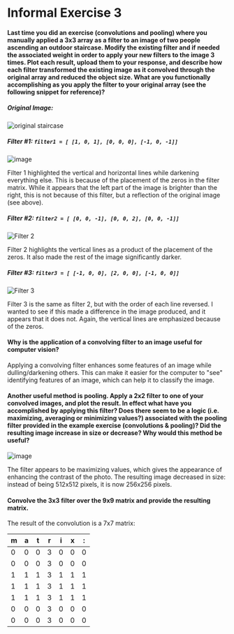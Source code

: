 # Informal Exercise 3

#### Last time you did an exercise (convolutions and pooling) where you manually applied a 3x3 array as a filter to an image of two people ascending an outdoor staircase. Modify the existing filter and if needed the associated weight in order to apply your new filters to the image 3 times. Plot each result, upload them to your response, and describe how each filter transformed the existing image as it convolved through the original array and reduced the object size. What are you functionally accomplishing as you apply the filter to your original array (see the following snippet for reference)? 

##### Original Image:
![original staircase](https://user-images.githubusercontent.com/78189165/108776436-65b25c80-7530-11eb-9775-f5416816d885.png)

##### Filter #1: `filter1 = [ [1, 0, 1], [0, 0, 0], [-1, 0, -1]]`

![image](https://user-images.githubusercontent.com/78189165/108777564-fb9ab700-7531-11eb-95c2-0084eacf6a0c.png)

Filter 1 highlighted the vertical and horizontal lines while darkening everything else. This is because of the placement of the zeros in the filter matrix. While it appears that the left part of the image is brighter than the right, this is not because of this filter, but a reflection of the original image (see above). 

##### Filter #2: `filter2 = [ [0, 0, -1], [0, 0, 2], [0, 0, -1]]`

![Filter 2](https://user-images.githubusercontent.com/78189165/108777392-be362980-7531-11eb-860d-6cc4e0aa6abe.png)

Filter 2 highlights the vertical lines as a product of the placement of the zeros. It also made the rest of the image significantly darker. 

##### Filter #3: `filter3 = [ [-1, 0, 0], [2, 0, 0], [-1, 0, 0]]`

![Filter 3](https://user-images.githubusercontent.com/78189165/108777454-d148f980-7531-11eb-9182-872c3b8737f0.png)

Filter 3 is the same as filter 2, but with the order of each line reversed. I wanted to see if this made a difference in the image produced, and it appears that it does not. Again, the vertical lines are emphasized because of the zeros. 

#### Why is the application of a convolving filter to an image useful for computer vision? 

Applying a convolving filter enhances some features of an image while dulling/darkening others. This can make it easier for the computer to "see" identifying features of an image, which can help it to classify the image. 

#### Another useful method is pooling. Apply a 2x2 filter to one of your convolved images, and plot the result. In effect what have you accomplished by applying this filter? Does there seem to be a logic (i.e. maximizing, averaging or minimizing values?) associated with the pooling filter provided in the example exercise (convolutions & pooling)? Did the resulting image increase in size or decrease? Why would this method be useful? 

![image](https://user-images.githubusercontent.com/78189165/109032263-7b8c6280-7693-11eb-807e-ccdd12ff8cc3.png)

The filter appears to be maximizing values, which gives the appearance of enhancing the contrast of the photo. The resulting image decreased in size: instead of being 512x512 pixels, it is now 256x256 pixels. 

#### Convolve the 3x3 filter over the 9x9 matrix and provide the resulting matrix.

The result of the convolution is a 7x7 matrix: 

|m|a|t|r|i|x|:|
|-|-|-|-|-|-|-|
|0|0|0|3|0|0|0|
|0|0|0|3|0|0|0|
|1|1|1|3|1|1|1|
|1|1|1|3|1|1|1|
|1|1|1|3|1|1|1|
|0|0|0|3|0|0|0|
|0|0|0|3|0|0|0|

